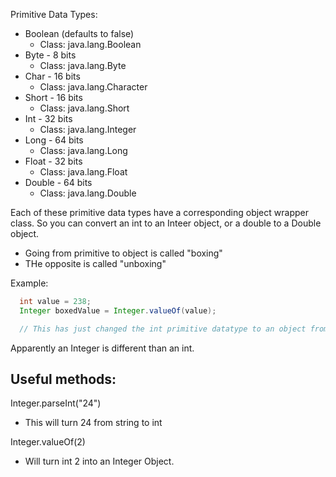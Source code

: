 Primitive Data Types:

* Boolean (defaults to false)     
  * Class: java.lang.Boolean
* Byte - 8 bits
  * Class: java.lang.Byte
* Char - 16 bits
  * Class: java.lang.Character
* Short - 16 bits
  * Class: java.lang.Short
* Int - 32 bits
  * Class: java.lang.Integer
* Long - 64 bits
  * Class: java.lang.Long
* Float - 32 bits
  * Class: java.lang.Float
* Double - 64 bits
  * Class: java.lang.Double

Each of these primitive data types have a corresponding object wrapper class. So you can convert an int to an Inteer object, or a double to a Double object. 
  * Going from primitive to object is called "boxing"
  * THe opposite is called "unboxing"

Example:
```java
  int value = 238;
  Integer boxedValue = Integer.valueOf(value);

  // This has just changed the int primitive datatype to an object from the Integer class. Now it can be stored in an ArrayList, which can only store objects.
```

Apparently an Integer is different than an int. 


## Useful methods:
Integer.parseInt("24") 
  * This will turn 24 from string to int

Integer.valueOf(2) 
  * Will turn int 2 into an Integer Object.